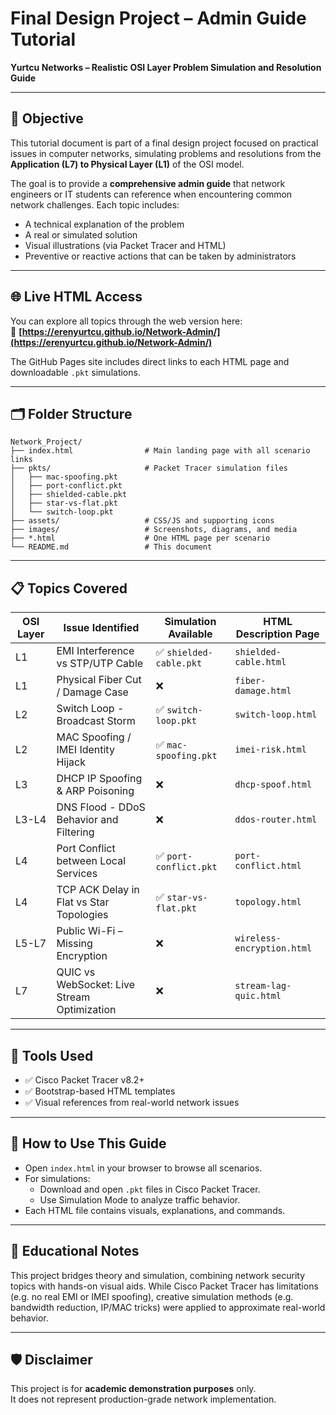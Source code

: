 
# Final Design Project – Admin Guide Tutorial  
**Yurtcu Networks – Realistic OSI Layer Problem Simulation and Resolution Guide**  

---

## 🎯 Objective

This tutorial document is part of a final design project focused on practical issues in computer networks, simulating problems and resolutions from the **Application (L7) to Physical Layer (L1)** of the OSI model.

The goal is to provide a **comprehensive admin guide** that network engineers or IT students can reference when encountering common network challenges. Each topic includes:
- A technical explanation of the problem
- A real or simulated solution
- Visual illustrations (via Packet Tracer and HTML)
- Preventive or reactive actions that can be taken by administrators

---

## 🌐 Live HTML Access

You can explore all topics through the web version here:  
🔗 **[https://erenyurtcu.github.io/Network-Admin/](https://erenyurtcu.github.io/Network-Admin/)**

The GitHub Pages site includes direct links to each HTML page and downloadable `.pkt` simulations.

---

## 🗂️ Folder Structure

```
Network_Project/
├── index.html                # Main landing page with all scenario links
├── pkts/                     # Packet Tracer simulation files
│   ├── mac-spoofing.pkt
│   ├── port-conflict.pkt
│   ├── shielded-cable.pkt
│   ├── star-vs-flat.pkt
│   └── switch-loop.pkt
├── assets/                   # CSS/JS and supporting icons
├── images/                   # Screenshots, diagrams, and media
├── *.html                    # One HTML page per scenario
└── README.md                 # This document
```

---

## 📋 Topics Covered

| OSI Layer | Issue Identified                           | Simulation Available | HTML Description Page      |
|-----------|---------------------------------------------|----------------------|-----------------------------|
| L1        | EMI Interference vs STP/UTP Cable           | ✅ `shielded-cable.pkt` | `shielded-cable.html`     |
| L1        | Physical Fiber Cut / Damage Case            | ❌                    | `fiber-damage.html`        |
| L2        | Switch Loop - Broadcast Storm               | ✅ `switch-loop.pkt`  | `switch-loop.html`         |
| L2        | MAC Spoofing / IMEI Identity Hijack         | ✅ `mac-spoofing.pkt` | `imei-risk.html`           |
| L3        | DHCP IP Spoofing & ARP Poisoning            | ❌                    | `dhcp-spoof.html`          |
| L3-L4     | DNS Flood - DDoS Behavior and Filtering     | ❌                    | `ddos-router.html`         |
| L4        | Port Conflict between Local Services        | ✅ `port-conflict.pkt`| `port-conflict.html`       |
| L4        | TCP ACK Delay in Flat vs Star Topologies    | ✅ `star-vs-flat.pkt` | `topology.html`            |
| L5-L7     | Public Wi-Fi – Missing Encryption           | ❌                    | `wireless-encryption.html` |
| L7        | QUIC vs WebSocket: Live Stream Optimization | ❌                    | `stream-lag-quic.html`     |

---

## 🔧 Tools Used

- ✅ Cisco Packet Tracer v8.2+
- ✅ Bootstrap-based HTML templates
- ✅ Visual references from real-world network issues

---

## 📘 How to Use This Guide

- Open `index.html` in your browser to browse all scenarios.
- For simulations:
  - Download and open `.pkt` files in Cisco Packet Tracer.
  - Use Simulation Mode to analyze traffic behavior.
- Each HTML file contains visuals, explanations, and commands.

---

## 🧠 Educational Notes

This project bridges theory and simulation, combining network security topics with hands-on visual aids. While Cisco Packet Tracer has limitations (e.g. no real EMI or IMEI spoofing), creative simulation methods (e.g. bandwidth reduction, IP/MAC tricks) were applied to approximate real-world behavior.

---

## 🛡️ Disclaimer

This project is for **academic demonstration purposes** only.  
It does not represent production-grade network implementation.
